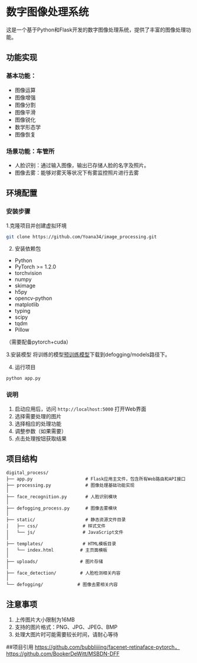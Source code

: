 # 数字图像处理系统

这是一个基于Python和Flask开发的数字图像处理系统，提供了丰富的图像处理功能。

## 功能实现
### 基本功能：
- 图像运算
- 图像增强
- 图像分割
- 图像平滑
- 图像锐化
- 数学形态学
- 图像恢复

### 场景功能：车管所
- 人脸识别：通过输入图像，输出已存储人脸的名字及照片。
- 图像去雾：能够对雾天等状况下有雾监控照片进行去雾

## 环境配置

### 安装步骤
1.克隆项目并创建虚拟环境
```bash
git clone https://github.com/Yoana34/image_processing.git
```

2. 安装依赖包
* Python 
* PyTorch >= 1.2.0
* torchvision
* numpy
* skimage
* h5py
* opencv-python
* matplotlib
* typing
* scipy
* tqdm
* Pillow

（需要配备pytorch+cuda）

3.安装模型
将训练的模型[预训练模型](https://drive.google.com/open?id=1da13IOlJ3FQfH6Duj_u1exmZzgXPaYXe)下载到defogging/models路径下。

4. 运行项目
```bash
python app.py
```

### 说明

1. 启动应用后，访问 `http://localhost:5000` 打开Web界面
2. 选择需要处理的图片
3. 选择相应的处理功能
4. 调整参数（如果需要）
5. 点击处理按钮获取结果

## 项目结构

```
digital_process/
├── app.py                    # Flask应用主文件，包含所有Web路由和API接口
├── processing.py             # 图像处理基础功能实现
│
├── face_recognition.py       # 人脸识别模块
│
├── defogging_process.py      # 图像去雾模块
│
├── static/                   # 静态资源文件目录
│   ├── css/                 # 样式文件
│   └── js/                  # JavaScript文件
│
├── templates/               # HTML模板目录
│   └── index.html          # 主页面模板
│
├── uploads/                # 图片存储
│
├── face_detection/         # 人脸检测相关内容
│
└── defogging/             # 图像去雾相关内容

```

## 注意事项
1. 上传图片大小限制为16MB
2. 支持的图片格式：PNG、JPG、JPEG、BMP
3. 处理大图片时可能需要较长时间，请耐心等待

##项目引用
https://github.com/bubbliiiing/facenet-retinaface-pytorch，https://github.com/BookerDeWitt/MSBDN-DFF
